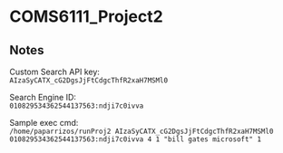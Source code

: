 # COMS6111_Project2

## Notes

Custom Search API key:<br/>
`AIzaSyCATX_cG2DgsJjFtCdgcThfR2xaH7MSMl0`

Search Engine ID:<br/>
`010829534362544137563:ndji7c0ivva`

Sample exec cmd:<br/>
`/home/paparrizos/runProj2 AIzaSyCATX_cG2DgsJjFtCdgcThfR2xaH7MSMl0 010829534362544137563:ndji7c0ivva 4 1 "bill gates microsoft" 1`
